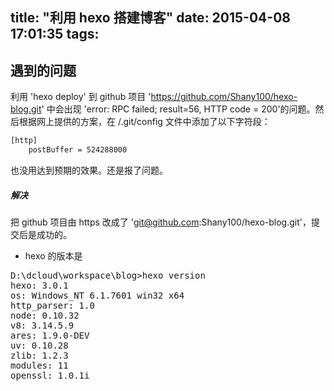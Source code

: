 title: "利用 hexo 搭建博客"
date: 2015-04-08 17:01:35
tags:
---

## 遇到的问题
利用 'hexo deploy' 到 github 项目 'https://github.com/Shany100/hexo-blog.git' 中会出现 'error: RPC failed; result=56, HTTP code = 200'的问题。然后根据网上提供的方案，在 /.git/config 文件中添加了以下字符段：
``` bash
[http]
	postBuffer = 524288000
```
也没用达到预期的效果。还是报了问题。

##### 解决
把 github 项目由 https 改成了 'git@github.com:Shany100/hexo-blog.git'，提交后是成功的。
- hexo 的版本是
<pre>
D:\dcloud\workspace\blog>hexo version
hexo: 3.0.1
os: Windows_NT 6.1.7601 win32 x64
http_parser: 1.0
node: 0.10.32
v8: 3.14.5.9
ares: 1.9.0-DEV
uv: 0.10.28
zlib: 1.2.3
modules: 11
openssl: 1.0.1i
</pre>
